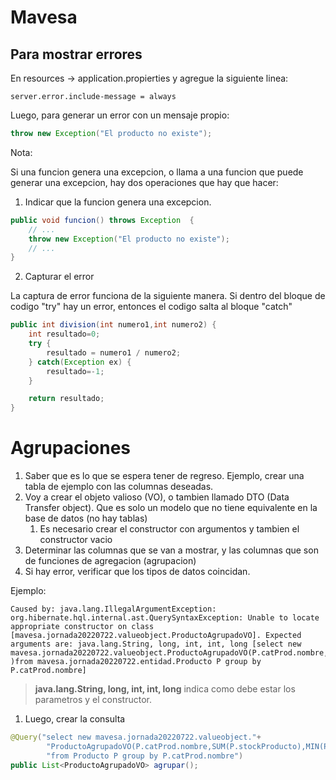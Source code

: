 # Mavesa



## Para mostrar errores

En resources -> application.propierties y agregue la siguiente linea:

```
server.error.include-message = always
```

Luego, para generar un error con un mensaje propio:

```java
throw new Exception("El producto no existe");
```

Nota:

Si una funcion genera una excepcion, o llama a una funcion que puede generar una excepcion, hay dos operaciones que hay que hacer:

1. Indicar que la funcion genera una excepcion.

```java
public void funcion() throws Exception  {
    // ...
    throw new Exception("El producto no existe");
    // ...
}
```

2. Capturar el error

La captura de error funciona de la siguiente manera. Si dentro del bloque de codigo "try" hay un error, entonces el codigo salta al bloque "catch"

```java
public int division(int numero1,int numero2) {
    int resultado=0;
    try {
        resultado = numero1 / numero2;
    } catch(Exception ex) {
        resultado=-1;
    }

    return resultado;
}
```

# Agrupaciones

1. Saber que es lo que se espera tener de regreso. Ejemplo, crear una tabla de ejemplo con las columnas deseadas.
2. Voy a crear el objeto valioso (VO), o tambien llamado DTO (Data Transfer object). Que es solo un modelo que no tiene equivalente en la base de datos (no hay tablas)
   1. Es necesario crear el constructor con argumentos y tambien el constructor vacio
3. Determinar las columnas que se van a mostrar, y las columnas que son de funciones de agregacion (agrupacion)
4. Si hay error, verificar que los tipos de datos coincidan.

Ejemplo:

```
Caused by: java.lang.IllegalArgumentException: org.hibernate.hql.internal.ast.QuerySyntaxException: Unable to locate appropriate constructor on class [mavesa.jornada20220722.valueobject.ProductoAgrupadoVO]. Expected arguments are: java.lang.String, long, int, int, long [select new mavesa.jornada20220722.valueobject.ProductoAgrupadoVO(P.catProd.nombre,SUM(P.stockProducto),MIN(P.stockProducto),MAX(P.stockProducto),COUNT(P.stockProducto) )from mavesa.jornada20220722.entidad.Producto P group by P.catProd.nombre]
```

> **java.lang.String, long, int, int, long** indica como debe estar los parametros y el constructor.

1. Luego, crear la consulta

```java
@Query("select new mavesa.jornada20220722.valueobject."+
        "ProductoAgrupadoVO(P.catProd.nombre,SUM(P.stockProducto),MIN(P.stockProducto),MAX(P.stockProducto),COUNT(P.stockProducto) )" +
        "from Producto P group by P.catProd.nombre")
public List<ProductoAgrupadoVO> agrupar();
```

